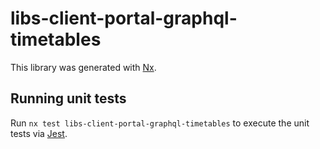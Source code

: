 # libs-client-portal-graphql-timetables

This library was generated with [Nx](https://nx.dev).

## Running unit tests

Run `nx test libs-client-portal-graphql-timetables` to execute the unit tests via [Jest](https://jestjs.io).
